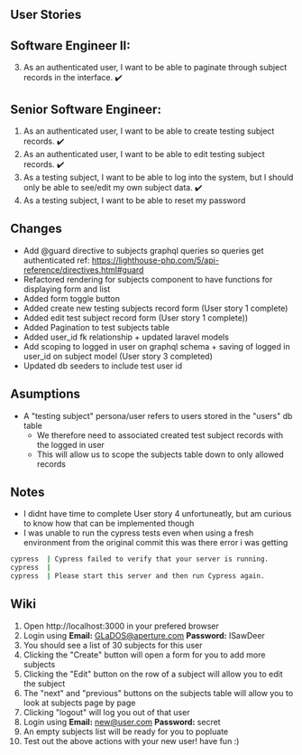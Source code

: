 ## User Stories

## Software Engineer II:
3. As an authenticated user, I want to be able to paginate through subject records in the interface. :heavy_check_mark:
## Senior Software Engineer:

1. As an authenticated user, I want to be able to create testing subject records. :heavy_check_mark:
2. As an authenticated user, I want to be able to edit testing subject records. :heavy_check_mark:
3. As a testing subject, I want to be able to log into the system, but I should only be able to see/edit my own subject data. :heavy_check_mark:
4. As a testing subject, I want to be able to reset my password


## Changes
- Add @guard directive to subjects graphql queries so queries get authenticated ref: https://lighthouse-php.com/5/api-reference/directives.html#guard
- Refactored rendering for subjects component to have functions for displaying form and list
- Added form toggle button
- Added create new testing subjects record form (User story 1 complete)
- Added edit test subject record form (User story 1 complete))
- Added Pagination to test subjects table
- Added user_id fk relationship + updated laravel models
- Add scoping to logged in user on graphql schema + saving of logged in user_id on subject model (User story 3 completed)
- Updated db seeders to include test user id

## Asumptions
- A "testing subject" persona/user refers to users stored in the "users" db table
   - We therefore need to associated created test subject records with the logged in user
   - This will allow us to scope the subjects table down to only allowed records

## Notes
- I didnt have time to complete User story 4 unfortuneatly, but am curious to know how that can be implemented though
- I was unable to run the cypress tests even when using a fresh environment from the original commit this was there error i was getting
```bash
cypress  | Cypress failed to verify that your server is running.
cypress  |
cypress  | Please start this server and then run Cypress again.
```
## Wiki
1. Open  http://localhost:3000 in your prefered browser
2. Login using
**Email:** GLaDOS@aperture.com
**Password:** ISawDeer
3. You should see a list of 30 subjects for this user
4. Clicking the "Create" button will open a form for you to add more subjects
5. Clicking the "Edit" button on the row of a subject will allow you to edit the subject
6. The "next" and "previous" buttons on the subjects table will allow you to look at subjects page by page
7. Clicking "logout" will log you out of that user
8. Login using
**Email:** new@user.com
**Password:** secret
9. An empty subjects list will be ready for you to popluate
10. Test out the above actions with your new user! have fun :)
